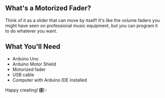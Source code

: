 ## What's a Motorized Fader?
Think of it as a slider that can move by itself! It's like the volume faders you might have seen on professional music equipment, but you can program it to do whatever you want.

## What You'll Need
- Arduino Uno
- Arduino Motor Shield
- Motorized fader
- USB cable
- Computer with Arduino IDE installed

Happy creating! 🎛️✨